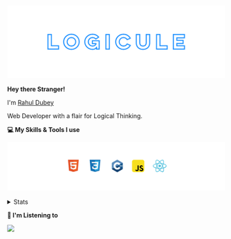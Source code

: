 [![banner](./images/logicule.svg)](https://www.linkedin.com/in/rahul-dubey-707b4452/)

**Hey there Stranger!**

I'm [Rahul Dubey](https://www.linkedin.com/in/rahul-dubey-707b4452/)

Web Developer with a flair for Logical Thinking.

**💻 My Skills & Tools I use**

[![banner](./images/skills&tools.svg)](https://leetcode.com/LogiCule/)

<details>
  <summary>Stats</summary>

---

<!--START_SECTION:waka-->
![Code Time](http://img.shields.io/badge/Code%20Time-0%20secs-blue)

![Profile Views](http://img.shields.io/badge/Profile%20Views-82-blue)

**🐱 My GitHub Data** 

> 🏆 11 Contributions in the Year 2022
 > 
> 📦 299 Bytes Used in GitHub's Storage 
 > 
> 🚫 Not Opted to Hire
 > 
> 📜 8 Public Repositories 
 > 
> 🔑 0 Private Repositories  
 > 
**I'm an Early 🐤** 

```text
🌞 Morning    0 commits      ░░░░░░░░░░░░░░░░░░░░░░░░░   0.0% 
🌆 Daytime    8 commits      ██████████████████████░░░   88.89% 
🌃 Evening    1 commits      ██░░░░░░░░░░░░░░░░░░░░░░░   11.11% 
🌙 Night      0 commits      ░░░░░░░░░░░░░░░░░░░░░░░░░   0.0%

```
📅 **I'm Most Productive on Tuesday** 

```text
Monday       0 commits      ░░░░░░░░░░░░░░░░░░░░░░░░░   0.0% 
Tuesday      5 commits      ██████████████░░░░░░░░░░░   55.56% 
Wednesday    4 commits      ███████████░░░░░░░░░░░░░░   44.44% 
Thursday     0 commits      ░░░░░░░░░░░░░░░░░░░░░░░░░   0.0% 
Friday       0 commits      ░░░░░░░░░░░░░░░░░░░░░░░░░   0.0% 
Saturday     0 commits      ░░░░░░░░░░░░░░░░░░░░░░░░░   0.0% 
Sunday       0 commits      ░░░░░░░░░░░░░░░░░░░░░░░░░   0.0%

```


📊 **This Week I Spent My Time On** 

```text
⌚︎ Time Zone: Asia/Kolkata

💬 Programming Languages: 
Other                    25 hrs 11 mins      █████████████████████████   100.0%

🔥 Editors: 
Browser                  25 hrs 11 mins      █████████████████████████   100.0%

🐱‍💻 Projects: 
Unknown Project          25 hrs 11 mins      █████████████████████████   100.0%

💻 Operating System: 
Windows                  25 hrs 11 mins      █████████████████████████   100.0%

```

**I Mostly Code in C++** 

```text
C++                      3 repos             ████████████░░░░░░░░░░░░░   50.0% 
Jupyter Notebook         1 repo              ████░░░░░░░░░░░░░░░░░░░░░   16.67% 
Python                   1 repo              ████░░░░░░░░░░░░░░░░░░░░░   16.67% 
CSS                      1 repo              ████░░░░░░░░░░░░░░░░░░░░░   16.67%

```


**Timeline**

![Chart not found](https://raw.githubusercontent.com/LogiCule/LogiCule/master/charts/bar_graph.png) 


 Last Updated on 06/07/2022 20:26:44 UTC
<!--END_SECTION:waka-->

---

 </details>

**🎵 I'm Listening to**

<!-- how to embed in your Github Readme -->

<object data="https://now-play.vercel.app/api/generate?uid=e795ed50-c82f-475f-8f4a-b4d48439ef39" >
  
<img src="https://now-play.vercel.app/api/generate?uid=e795ed50-c82f-475f-8f4a-b4d48439ef39&theme=dark" />

</object>
